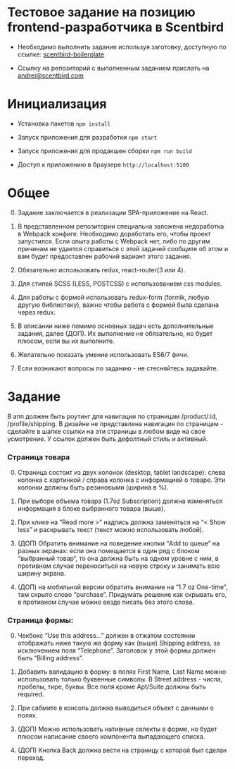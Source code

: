 # Тестовое задание на позицию frontend-разработчика в Scentbird

- Необходимо выполнить задание используя заготовку, доступную по ссылке: [scentbird-boilerplate](https://github.com/scentbird/scentbird-test-task)

- Ссылку на репозиторий с выполненным заданием прислать на andrei@scentbird.com

# Инициализация

- Установка пакетов `npm install`

- Запуск приложения для разработки `npm start`

- Запуск приложения для продакшен сборки `npm run build`

- Доступ к приложению в браузере `http://localhost:5100`


# Общее

0) Задание заключается в реализации SPA-приложение на React.

1) В представленном репозитории специальна заложена недоработка в Webpack конфиге. Необходимо доработать его, чтобы проект запустился. Если опыта работы с Webpack нет, либо по другим причинам не удается справиться с этой задачей сообщите об этом и вам будет предоставлен рабочий вариант этого задания.

2) Обязательно использовать redux, react-router(3 или 4).

3) Для стилей SCSS (LESS, POSTCSS) с использованием css modules.

4) Для работы с формой использовать redux-form (formik, любую другую библиотеку), важно чтобы работа с формой была сделана через redux.

5) В описании ниже помимо основных задач есть дополнительные задания, далее (ДОП). Их выполнение не обязательно, но будет плюсом, если вы их выполните.

6) Желательно показать умение использовать ES6/7 фичи.

7) Если возникают вопросы по заданию - не стесняйтесь задавайте.


# Задание

В апп должен быть роутинг для навигации по страницам /product/:id, /profile/shipping.
В дизайне не представлена навигация по страницам - сделайте в шапке ссылки на эти страницы в любом виде на свое усмотрение. У ссылок должен быть дефолтный стиль и активный.

### Страница товара

0) Страница состоит из двух колонок (desktop, tablet landscape): слева колонка с картинкой / справа колонка с информацией о товаре. Эти колонки должны быть резиновыми (ширина в %).

1) При выборе объема товара (1.7oz Subscription) должна изменяться информация в блоке выбранного товара (выше).

2) При клике на “Read more >” надпись должна заменяться на “< Show less” и раскрывать текст (текст можно использовать любой).

3) (ДОП) Обратить внимание на поведение кнопки “Add to queue” на разных экранах: если она помещается в один ряд с блоком “выбранный товар“, то она должна быть на одном уровне с ним, в противном случае переноситься на новую строку и занимать всю ширину экрана.

4) (ДОП) на мобильной версии обратить внимание на “1.7 oz One-time”, там скрыто слово “purchase”. Придумать решение как скрывать его, в противном случае можно везде писать без этого слова.

### Страница формы:

0) Чекбокс “Use this address…” должен в отжатом состоянии отображать ниже такую же форму как (выше) Shipping address, за исключением поля “Telephone”. Заголовок у этой формы должен быть “Billing address”.

1) Добавить валидацию в форму: в полях First Name, Last Name можно использовать только буквенные символы. В Street address - числа, пробелы, тире, буквы. Все поля кроме Apt/Suite должны быть required.

2) При сабмите в консоль должна выводиться объект с данными о полях.

3) (ДОП) Можно использовать нативные селекты в форме, но будет плюсом написание своего компонента выпадающего списка.

4) (ДОП) Кнопка Back должна вести на страницу с которой был сделан переход.
